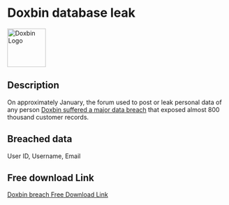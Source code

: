 # Doxbin database leak

<img src="https://archive.org/services/img/doxbin-muisc/full/pct:500/0/default.jpg" alt="Doxbin Logo" width="88" height="88">

## Description

On approximately January, the forum used to post or leak personal data of any person <a href="https://cyberindemnity.org/2025/01/the-doxbin-data-breach-understanding-the-impact-of-435784-compromised-accounts/" target="_blank" rel="noopener">Doxbin suffered a major data breach</a> that exposed almost 800 thousand customer records.

## Breached data

User ID, Username, Email

## Free download Link

[Doxbin breach Free Download Link](https://files.vc/d/dl?hash=e6bf6402cda7148ccb69318a13893482)

